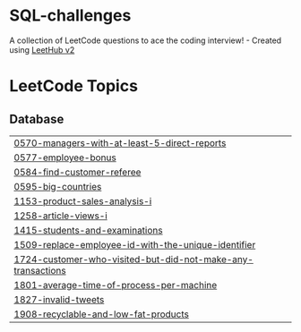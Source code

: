 # SQL-challenges
A collection of LeetCode questions to ace the coding interview! - Created using [LeetHub v2](https://github.com/arunbhardwaj/LeetHub-2.0)

<!---LeetCode Topics Start-->
# LeetCode Topics
## Database
|  |
| ------- |
| [0570-managers-with-at-least-5-direct-reports](https://github.com/MuhammadMC/SQL-challenges/tree/master/0570-managers-with-at-least-5-direct-reports) |
| [0577-employee-bonus](https://github.com/MuhammadMC/SQL-challenges/tree/master/0577-employee-bonus) |
| [0584-find-customer-referee](https://github.com/MuhammadMC/SQL-challenges/tree/master/0584-find-customer-referee) |
| [0595-big-countries](https://github.com/MuhammadMC/SQL-challenges/tree/master/0595-big-countries) |
| [1153-product-sales-analysis-i](https://github.com/MuhammadMC/SQL-challenges/tree/master/1153-product-sales-analysis-i) |
| [1258-article-views-i](https://github.com/MuhammadMC/SQL-challenges/tree/master/1258-article-views-i) |
| [1415-students-and-examinations](https://github.com/MuhammadMC/SQL-challenges/tree/master/1415-students-and-examinations) |
| [1509-replace-employee-id-with-the-unique-identifier](https://github.com/MuhammadMC/SQL-challenges/tree/master/1509-replace-employee-id-with-the-unique-identifier) |
| [1724-customer-who-visited-but-did-not-make-any-transactions](https://github.com/MuhammadMC/SQL-challenges/tree/master/1724-customer-who-visited-but-did-not-make-any-transactions) |
| [1801-average-time-of-process-per-machine](https://github.com/MuhammadMC/SQL-challenges/tree/master/1801-average-time-of-process-per-machine) |
| [1827-invalid-tweets](https://github.com/MuhammadMC/SQL-challenges/tree/master/1827-invalid-tweets) |
| [1908-recyclable-and-low-fat-products](https://github.com/MuhammadMC/SQL-challenges/tree/master/1908-recyclable-and-low-fat-products) |
<!---LeetCode Topics End-->